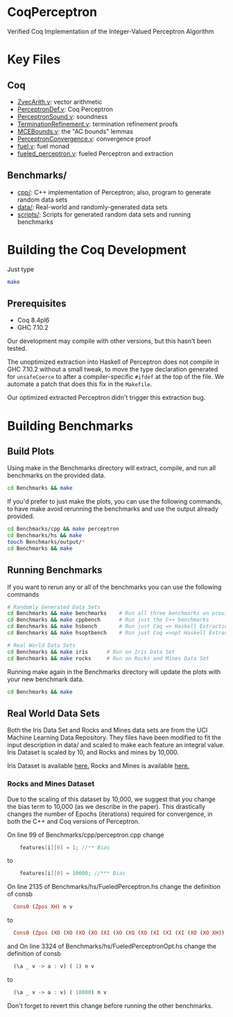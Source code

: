# CoqPerceptron
Verified Coq Implementation of the Integer-Valued Perceptron Algorithm

# Key Files

## Coq
* [ZvecArith.v](https://github.com/tm507211/CoqPerceptron/blob/master/ZvecArith.v): vector arithmetic
* [PerceptronDef.v](https://github.com/tm507211/CoqPerceptron/blob/master/PerceptronDef.v): Coq Perceptron
* [PerceptronSound.v](https://github.com/tm507211/CoqPerceptron/blob/master/PerceptronSound.v): soundness
* [TerminationRefinement.v](https://github.com/tm507211/CoqPerceptron/blob/master/TerminationRefinement.v): termination refinement proofs
* [MCEBounds.v](https://github.com/tm507211/CoqPerceptron/blob/master/MCEBounds.v): the "AC bounds" lemmas
* [PerceptronConvergence.v](https://github.com/tm507211/CoqPerceptron/blob/master/PerceptronConvergence.v): convergence proof
* [fuel.v](https://github.com/tm507211/CoqPerceptron/blob/master/fuel.v): fuel monad
* [fueled_perceptron.v](https://github.com/tm507211/CoqPerceptron/blob/master/fueled_perceptron.v): fueled Perceptron and extraction

## Benchmarks/
* [cpp/](https://github.com/tm507211/CoqPerceptron/tree/master/Benchmarks/cpp): C++ implementation of Perceptron; also, program to generate random data sets
* [data/](https://github.com/tm507211/CoqPerceptron/tree/master/Benchmarks/data): Real-world and randomly-generated data sets
* [scripts/](https://github.com/tm507211/CoqPerceptron/tree/master/Benchmarks/scripts): Scripts for generated random data sets and running benchmarks

# Building the Coq Development

Just type

```Bash
make
```

## Prerequisites 

* Coq 8.4pl6
* GHC 7.10.2

Our development may compile with other versions, but this 
hasn't been tested.

The unoptimized extraction into Haskell of Perceptron does not 
compile in GHC 7.10.2 without a small tweak, to move the type declaration generated 
for `unsafeCoerce` to after a compiler-specific `#ifdef` at the top of 
the file. We automate a patch that does this fix in the `Makefile`.

Our optimized extracted Perceptron didn't trigger this extraction 
bug.

# Building Benchmarks

## Build Plots

Using make in the Benchmarks directory will extract, compile, and run all benchmarks on the
provided data.

```Bash
cd Benchmarks && make
```

If you'd prefer to just make the plots, you can use the following commands, to have make
avoid rerunning the benchmarks and use the output already provided.

```Bash
cd Benchmarks/cpp && make perceptron
cd Benchmarks/hs && make
touch Benchmarks/output/*
cd Benchmarks && make
```

## Running Benchmarks

If you want to rerun any or all of the benchmarks you can use the following commands

```Bash
# Randomly Generated Data Sets
cd Benchmarks && make benchmarks	# Run all three benchmarks on provided data
cd Benchmarks && make cppbench		# Run just the C++ benchmarks
cd Benchmarks && make hsbench		# Run just Coq => Haskell Extraction
cd Benchmarks && make hsoptbench	# Run just Coq =>opt Haskell Extraction

# Real World Data Sets
cd Benchmarks && make iris		# Run on Iris Data Set
cd Benchmarks && make rocks		# Run on Rocks and Mines Data Set
```

Running make again in the Benchmarks directory will update the plots with your new
benchmark data.

```Bash
cd Benchmarks && make
```

## Real World Data Sets

Both the Iris Data Set and Rocks and Mines data sets are from the UCI Machine Learning
Data Repository. They files have been modified to fit the input description in data/ and
scaled to make each feature an integral value. Iris Dataset is scaled by 10, and Rocks and
mines by 10,000.

Iris Dataset is available [here.](https://archive.ics.uci.edu/ml/datasets/Iris)
Rocks and Mines is available [here.](https://archive.ics.uci.edu/ml/datasets/Connectionist+Bench+%28Sonar,+Mines+vs.+Rocks%29)

### Rocks and Mines Dataset
Due to the scaling of this dataset by 10,000, we suggest that you change the bias term
to 10,000 (as we describe in the paper). 
This drastically changes the number of Epochs (iterations) required for convergence, in both 
the C++ and Coq versions of Perceptron.

On line 99 of Benchmarks/cpp/perceptron.cpp change
```C++
    features[i][0] = 1; //** Bias
```
to
```C++
    features[i][0] = 10000; //*** Bias
```

On line 2135 of Benchmarks/hs/FueledPerceptron.hs change the definition of consb
```Haskell
  Cons0 (Zpos XH) n v
```
to
```Haskell
  Cons0 (Zpos (XO (XO (XO (XO (XI (XO (XO (XO (XI (XI (XI (XO (XO XH)))))))))))))) n v
```

and On line 3324 of Benchmarks/hs/FueledPerceptronOpt.hs change the definition of consb
```Haskell
  (\a _ v -> a : v) ( 1) n v
```
to
```Haskell
  (\a _ v -> a : v) ( 10000) n v
```

Don't forget to revert this change before running the other benchmarks.
